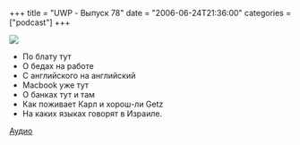 +++
title = "UWP - Выпуск 78"
date = "2006-06-24T21:36:00"
categories = ["podcast"]
+++

![](https://podcast.umputun.com/images/uwp/uwp78.jpg)



- По блату тут
- О бедах на работе
- С английского на английский
- Macbook уже тут
- О банках тут и там
- Как поживает Карл и хорош-ли Getz
- На каких языках говорят в Израиле.

[Аудио](https://podcast.umputun.com/media/ump_podcast78.mp3)
<audio src="https://podcast.umputun.com/media/ump_podcast78.mp3" preload="none">